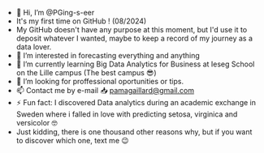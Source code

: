 - 👋 Hi, I’m @PGing-s-eer
- It's my first time on GitHub ! (08/2024)
- My GitHub doesn't have any purpose at this moment, but I'd use it to deposit whatever I wanted, maybe to keep a record of my journey as a data lover.  
- 👀 I’m interested in forecasting everything and anything
- 🌱 I’m currently learning Big Data Analytics for Business at Ieseg School on the Lille campus (The best campus 😎)
- 💞️ I’m looking for proffessional oportunities or tips.
- 📫 Contact me by e-mail 📥 pamagaillard@gmail.com
- ⚡ Fun fact: I discovered Data analytics during an academic exchange in Sweden where i falled in love with predicting setosa, virginica and versicolor 🤓
- Just kidding, there is one thousand other reasons why, but if you want to discover which one, text me 😉

<!---
PGing-s-eer/PGing-s-eer is a ✨ special ✨ repository because its `README.md` (this file) appears on your GitHub profile.
You can click the Preview link to take a look at your changes.
--->
